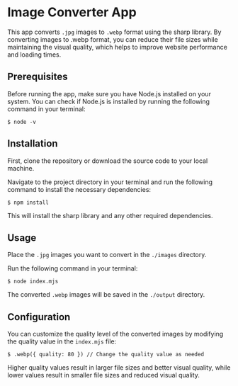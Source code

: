 # Image Converter App

This app converts `.jpg` images to `.webp` format using the sharp library. By converting images to .webp format, you can reduce their file sizes while maintaining the visual quality, which helps to improve website performance and loading times.

## Prerequisites

Before running the app, make sure you have Node.js installed on your system. You can check if Node.js is installed by running the following command in your terminal:

    $ node -v

## Installation

First, clone the repository or download the source code to your local machine.

Navigate to the project directory in your terminal and run the following command to install the necessary dependencies:

    $ npm install

This will install the sharp library and any other required dependencies.

## Usage

Place the `.jpg` images you want to convert in the `./images` directory.

Run the following command in your terminal:

    $ node index.mjs

The converted `.webp` images will be saved in the `./output` directory.

## Configuration

You can customize the quality level of the converted images by modifying the quality value in the `index.mjs` file:

    $ .webp({ quality: 80 }) // Change the quality value as needed

Higher quality values result in larger file sizes and better visual quality, while lower values result in smaller file sizes and reduced visual quality.